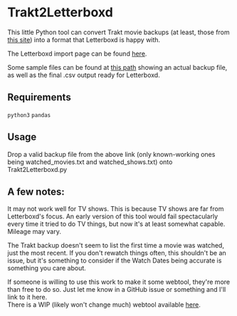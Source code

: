 # Trakt2Letterboxd
 
This little Python tool can convert Trakt movie backups (at least, those from [this site](https://darekkay.com/blog/trakt-tv-backup/)) into a format that Letterboxd is happy with. 

The Letterboxd import page can be found [here](https://letterboxd.com/import/).

Some sample files can be found at [this path](https://github.com/Jordy3D/Trakt2Letterboxd/tree/main/Examples) showing an actual backup file, as well as the final .csv output ready for Letterboxd.

## Requirements
`python3`
`pandas`

## Usage
Drop a valid backup file from the above link (only known-working ones being watched_movies.txt and watched_shows.txt) onto Trakt2Letterboxd.py

## A few notes: 
It may not work well for TV shows.
This is because TV shows are far from Letterboxd's focus. An early version of this tool would fail spectacularly every time it tried to do TV things, but now it's at least somewhat capable. Mileage may vary.

The Trakt backup doesn't seem to list the first time a movie was watched, just the most recent. If you don't rewatch things often, this shouldn't be an issue, but it's something to consider if the Watch Dates being accurate is something you care about.

If someone is willing to use this work to make it some webtool, they're more than free to do so. Just let me know in a GitHub issue or something and I'll link to it here.  
There is a WIP (likely won't change much) webtool available [here](https://jordy3d.github.io/trakt2letterboxd).
